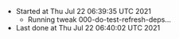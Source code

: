   - Started at Thu Jul 22 06:39:35 UTC 2021
    - Running tweak 000-do-test-refresh-deps...
  - Last done at Thu Jul 22 06:40:02 UTC 2021
